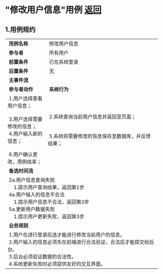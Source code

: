 # "修改用户信息"用例 [返回](../README.md#6)

## 1.用例规约

<table>
    <tr>
        <td width="150"> <b>&nbsp;用例名称</b></td>
        <td colspan="2" width="700">&nbsp;修改用户信息</td>
    </tr>
    <tr>
        <td width="150"> <b>&nbsp;参与者</b></td>
        <td colspan="2" width="700">&nbsp;所有用户</td>
    </tr>
    <tr>
        <td width="150"> <b>&nbsp;前置条件</b></td>
        <td colspan="2" width="700">&nbsp;已在系统登录</td>
    </tr>
    <tr>
        <td width="150"> <b>&nbsp;后置条件</b></td>
        <td colspan="2" width="700">&nbsp;无</td>
    </tr>
    <tr>
        <td colspan="3" width="200"> <b>&nbsp;主事件流</b></td>
    </tr>
    <tr>
        <td colspan="2" width="180"> <b>&nbsp;参与者动作</b></td>
        <td width="410"> <b>&nbsp;系统行为</b></td>
    </tr>
    <tr>
        <td colspan="2" width="180">
            <span>&nbsp;1.用户选择查看用户信息；</span>
            <br>
            <span>&nbsp;</span>
            <br>
            <span>&nbsp;3.用户选择需要修改的信息；</span>
            <br>
            <span>&nbsp;4.用户输入新的信息；</span>
            <br>
            <span>&nbsp;</span>
            <br>
            <span>&nbsp;6.用户确认更改，用例结束；</span>
        </td>
        <td width="480">
            <span>&nbsp;</span>
            <br>
            <span>&nbsp;2.系统查询当前用户信息并返回至页面；</span>
            <br>
            <span>&nbsp;</span>
            <br>
            <span>&nbsp;</span>
            <br>
            <span>&nbsp;5.系统将需要修改的信息保存至数据库，并反馈结果；</span>
            <br>
            <span>&nbsp;</span>
        </td>
    </tr>
    <tr>
        <td colspan="3" width="200"> <b>&nbsp;备选时间流</b></td>
    </tr>
    <tr>
        <td colspan="3" width="200">
            <span>&nbsp;2a.用户信息查询失败</span>
            <br>
            <span>&nbsp;&emsp;1.提示用户查询结果，返回第1步</span>
            <br>
            <span>&nbsp;4a.用户输入的信息不合法</span>
            <br>
            <span>&nbsp;&emsp;1.提示用户信息不合法，返回第3步</span>
            <br>
            <span>&nbsp;5a.更新用户数据失败</span>
            <br>
            <span>&nbsp;&emsp;1.提示用户更新失败，返回第3步</span>
        </td>
    </tr>
    <tr>
        <td colspan="3" width="200"> <b>&nbsp;业务规则</b></td>
    </tr>
    <tr>
        <td colspan="3" width="200">
            <span>&nbsp;1.用户在进行登录后选才能进行修改当前用户的信息。</span>
            <br>
            <span>&nbsp;2.用户输入的信息必须先在前端进行合法验证，合法后才能提交给后台。</span>
            <br>
            <span>&nbsp;3.后台必须验证数据的合法性。</span>
            <br>
            <span>&nbsp;4.系统更新失败时必须提供友好的交互界面。</span>
        </td>
    </tr>
</table>